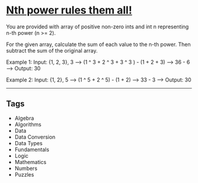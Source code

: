 # [Nth power rules them all!](https://www.codewars.com/kata/58aed2cafab8faca1d000e20)

You are provided with array of positive non-zero ints and int n representing n-th power (n >= 2).

For the given array, calculate the sum of each value to the n-th power. Then subtract the sum of the original array.

Example 1: Input: {1, 2, 3}, 3 --> (1 ^ 3 + 2 ^ 3 + 3 ^ 3 ) - (1 + 2 + 3) --> 36 - 6 --> Output: 30

Example 2: Input: {1, 2}, 5 --> (1 ^ 5 + 2 ^ 5) - (1 + 2) --> 33 - 3 --> Output: 30

---

## Tags

- Algebra
- Algorithms
- Data
- Data Conversion
- Data Types
- Fundamentals
- Logic
- Mathematics
- Numbers
- Puzzles
